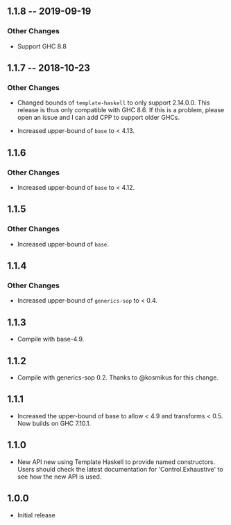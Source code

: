 ## 1.1.8 -- 2019-09-19

### Other Changes

* Support GHC 8.8

## 1.1.7 -- 2018-10-23

### Other Changes

* Changed bounds of `template-haskell` to only support 2.14.0.0. This release is
  thus only compatible with GHC 8.6. If this is a problem, please open an issue
  and I can add CPP to support older GHCs.

* Increased upper-bound of `base` to < 4.13.

## 1.1.6

### Other Changes

* Increased upper-bound of `base` to < 4.12.

## 1.1.5

### Other Changes

* Increased upper-bound of `base`.

## 1.1.4

### Other Changes

* Increased upper-bound of `generics-sop` to < 0.4.

## 1.1.3

* Compile with base-4.9.

## 1.1.2

* Compile with generics-sop 0.2. Thanks to @kosmikus for this change.

## 1.1.1

* Increased the upper-bound of base to allow < 4.9 and transforms < 0.5. Now builds on
  GHC 7.10.1.

## 1.1.0

* New API new using Template Haskell to provide named constructors. Users should
  check the latest documentation for 'Control.Exhaustive' to see how the new API
  is used.

## 1.0.0

* Initial release
